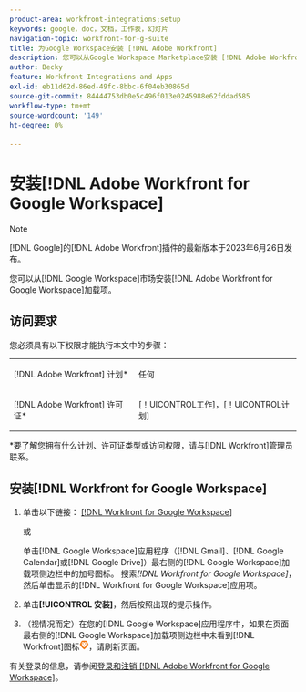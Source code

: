 ```yaml
---
product-area: workfront-integrations;setup
keywords: google，doc，文档，工作表，幻灯片
navigation-topic: workfront-for-g-suite
title: 为Google Workspace安装 [!DNL Adobe Workfront]
description: 您可以从Google Workspace Marketplace安装 [!DNL Adobe Workfront] 适用于Google Workspace的加载项。
author: Becky
feature: Workfront Integrations and Apps
exl-id: eb11d62d-86ed-49fc-8bbc-6f04eb30865d
source-git-commit: 84444753db0e5c496f013e0245988e62fddad585
workflow-type: tm+mt
source-wordcount: '149'
ht-degree: 0%

---
```


# 安装[!DNL Adobe Workfront for Google Workspace]

>[!NOTE]
>
>[!DNL Google]的[!DNL Adobe Workfront]插件的最新版本于2023年6月26日发布。

您可以从[!DNL Google Workspace]市场安装[!DNL Adobe Workfront for Google Workspace]加载项。

## 访问要求

您必须具有以下权限才能执行本文中的步骤：

<table style="table-layout:auto"> 
 <col> 
 <col> 
 <tbody> 
  <tr> 
   <td role="rowheader">[!DNL Adobe Workfront] 计划*</td> 
   <td> <p>任何</p> </td> 
  </tr> 
  <tr> 
   <td role="rowheader">[!DNL Adobe Workfront] 许可证*</td> 
   <td> <p>[！UICONTROL工作]，[！UICONTROL计划]</p> </td> 
  </tr>
   </tbody> 
</table>

&#42;要了解您拥有什么计划、许可证类型或访问权限，请与[!DNL Workfront]管理员联系。

## 安装[!DNL Workfront for Google Workspace]

1. 单击以下链接： [[!DNL Workfront for Google Workspace]](https://workspace.google.com/marketplace/app/adobe_workfront/811980987828)

   或

   单击[!DNL Google Workspace]应用程序（[!DNL Gmail]、[!DNL Google Calendar]或[!DNL Google Drive]）最右侧的[!DNL Google Workspace]加载项侧边栏中的加号图标。 搜索&#x200B;*[!DNL Workfront for Google Workspace]*，然后单击显示的[!DNL Workfront for Google Workspace]应用项。

1. 单击&#x200B;**[!UICONTROL 安装]**，然后按照出现的提示操作。
1. （视情况而定）在您的[!DNL Google Workspace]应用程序中，如果在页面最右侧的[!DNL Google Workspace]加载项侧边栏中未看到[!DNL Workfront]图标![](assets/wf-lion-icon.png)，请刷新页面。

有关登录的信息，请参阅[登录和注销 [!DNL Adobe Workfront for Google Workspace]](../../workfront-integrations-and-apps/workfront-for-g-suite/log-in-and-out-wf-for-gsuite.md)。
